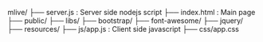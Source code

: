 mlive/
├── server.js : Server side nodejs script
├── index.html : Main page
├── public/
├── libs/
├── bootstrap/
├── font-awesome/
├── jquery/
├── resources/
├── js/app.js : Client side javascript
├── css/app.css

```

```
